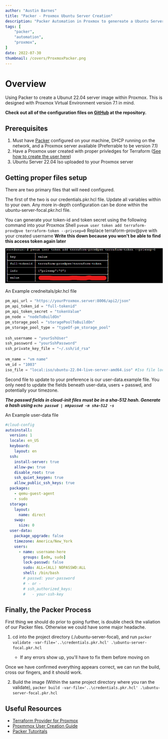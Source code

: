 ```yaml
---
author: "Austin Barnes"
title: "Packer - Proxmox Ubuntu Server Creation"
description: "Packer Automation in Proxmox to genereate a Ubuntu Server Virtual Machine template from an iso "
tags: [
    "packer",
    "automation",
    "proxmox",
]
date: 2022-07-30
thumbnail: /covers/ProxmoxPacker.png
---
```


# Overview
Using Packer to create a Ubunut 22.04 server image within Proxmox. This is designed with Proxmox Virtual Environment version 7.1 in mind.

**Check out all of the configuration files on [GitHub](https://github.com/Cinderblook/tacklebox/tree/main/Packer/Proxmox/packer-iso-ubuntu) at the repository.**

## Prerequisites 

1. Must have [Packer](https://learn.hashicorp.com/tutorials/packer/get-started-install-cli) configured on your machine, DHCP running on the network, and a Proxmox server available (Preferrable to be version 7.1)
2. Have a Proxmox user created with proper privledges for Terraform ([See how to create the user here](https://www.cinderblook.com/blog/terraform-proxmox-vm-deploy/))
3. Ubuntu Server 22.04 Iso uploaded to your Proxmox server

## Getting proper files setup
There are two primary files that will need configured. 

The first of the two is our credentials.pkr.hcl file. Update all variables within to your own. Any more in-depth configuration can be done within the ubuntu-server-focal.pkr.hcl file.

You can generate your token-id and token secret using the following command into your Proxmox Shell `pveum user token add terraform-prov@pve terraform-token --privsep=0` Replace terraform-prov@pve with your created username **Write this down because you won't be able to find this access token again later**

![Proxmox-Token-Generate](/examples/ProxmoxPacker-Example1.png "proxmoxpacker-example1")

An Example credneitals/pkr.hcl file

```tf
pm_api_url = "https://yourProxmox.server:8006/api2/json"
pm_api_token_id = "full-tokenid" 
pm_api_token_secret = "tokenValue"
pm_node = "nodeToBuildOn"
pm_storage_pool = "storagePoolToBuildOn"
pm_storage_pool_type = "typeOf-pm_storage_pool"

ssh_username = "yourSshUser"
ssh_password = "yourSshPassword"
ssh_private_key_file = "~/.ssh/id_rsa"

vm_name = "vm name"
vm_id = "1003"
iso_file = "local:iso/ubuntu-22.04-live-server-amd64.iso" #Iso file location on your proxmox
```

Second file to update to your preference is our user-data.example file. You only need to update the fields beneath user-data, users + passwd, and potentially your timezone.

***The passwd fields in cloud-init files must be in a sha-512 hash. Generate a hash using `echo passwd | mkpasswd -m sha-512 -s `***

An Example user-data file

```yaml
#cloud-config
autoinstall:
  version: 1
  locale: en_US
  keyboard:
    layout: en
  ssh:
    install-server: true
    allow-pw: true
    disable_root: true
    ssh_quiet_keygen: true
    allow_public_ssh_keys: true
  packages:
    - qemu-guest-agent
    - sudo
  storage:
    layout:
      name: direct
    swap:
      size: 0
  user-data:
    package_upgrade: false
    timezone: America/New_York
    users:
      - name: username-here
        groups: [adm, sudo]
        lock-passwd: false
        sudo: ALL=(ALL) NOPASSWD:ALL
        shell: /bin/bash
        # passwd: your-password
        # - or -
        # ssh_authorized_keys:
        #   - your-ssh-key
```



## Finally, the Packer Process
First thing we should do prior to going further, is double check the valiation of our Packer files. Otherwise we could have some major headache. 

1. cd into the project directory (./ubuntu-server-focal), and run `packer validate -var-file='..\credentials.pkr.hcl' .\ubuntu-server-focal.pkr.hcl`

    -  If any errors show up, you'll have to fix them before moving on

Once we have confirmed everything appears correct, we can run the build, cross our fingers, and it should work. 

2. Build the image (Within the same project directory where you ran the validate), `packer build -var-file='..\credentials.pkr.hcl' .\ubuntu-server-focal.pkr.hcl`

## Useful Resources
* [Terraform Provider for Proxmox](https://registry.terraform.io/providers/Telmate/proxmox/latest/docs)
* [Proxmmox User Creation Guide](https://registry.terraform.io/providers/Telmate/proxmox/latest/docs)
* [Packer Tutoritals](https://learn.hashicorp.com/packer)
